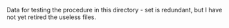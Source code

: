 Data for testing the procedure in this directory - set is redundant, but I have not yet retired the useless files.
